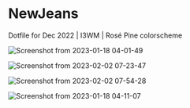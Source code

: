 # NewJeans
Dotfile for Dec 2022 | I3WM | Rosé Pine colorscheme


![Screenshot from 2023-01-18 04-01-49](https://user-images.githubusercontent.com/9318372/213001818-2ee0df4e-b769-442d-80b2-b565ef105e16.png)

![Screenshot from 2023-02-02 07-23-47](https://user-images.githubusercontent.com/9318372/216190342-316bd973-da29-40c5-a510-89041a7e5cdd.png)

![Screenshot from 2023-02-02 07-54-28](https://user-images.githubusercontent.com/9318372/216195025-6b17f4dc-4ee5-4c1c-9eee-b6a85f64d9cd.png)

![Screenshot from 2023-01-18 04-11-07](https://user-images.githubusercontent.com/9318372/213001935-ec8d3fab-e26a-44de-b773-7ab0e9687116.png)
